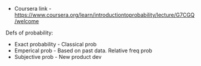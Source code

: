 * Coursera link - https://www.coursera.org/learn/introductiontoprobability/lecture/G7CGQ/welcome

Defs of probability:
* Exact probability - Classical prob
* Emperical prob - Based on past data. Relative freq prob
* Subjective prob - New product dev












